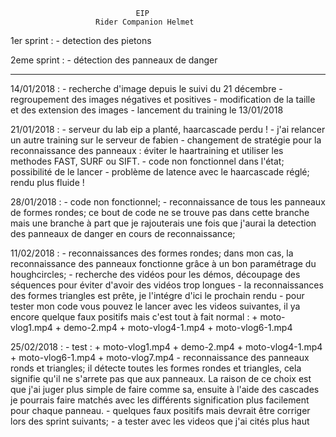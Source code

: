                                 EIP
                       Rider Companion Helmet
                       
1er sprint :
                -   detection des pietons
                
2eme sprint :
                -   détection des panneaux de danger
                
                
---------------------------------------------------------------------------------


14/01/2018 : - recherche d'image depuis le suivi du 21 décembre
             - regroupement des images négatives et positives
             - modification de la taille et des extension des images
             - lancement du training le 13/01/2018
             
21/01/2018 : - serveur du lab eip a planté, haarcascade perdu !
             - j'ai relancer un autre training sur le serveur de fabien
             - changement de stratégie pour la reconnaissance des panneaux : éviter le haartraining et utiliser les methodes FAST, SURF ou SIFT.
             - code non fonctionnel dans l'état; possibilité de le lancer
             - problème de latence avec le haarcascade réglé; rendu plus fluide !
                       
                       
28/01/2018 : - code non fonctionnel;
             - reconnaissance de tous les panneaux de formes rondes; ce bout de code ne se trouve pas dans cette branche mais une branche à part que je rajouterais une fois que j'aurai la detection des panneaux de danger en cours de reconnaissance;
             

11/02/2018 : - reconnaissances des formes rondes; dans mon cas, la reconnaissance des panneaux fonctionne grâce à un bon paramétrage du                         houghcircles;
             - recherche des vidéos pour les démos, découpage des séquences pour éviter d'avoir des vidéos trop longues
             - la reconnaissances des formes triangles est prête, je l'intégre d'ici le prochain rendu
             - pour tester mon code vous pouvez le lancer avec les videos suivantes, il ya encore quelque faux positifs mais c'est tout à fait normal :
                        + moto-vlog1.mp4
                        + demo-2.mp4
                        + moto-vlog4-1.mp4
                        + moto-vlog6-1.mp4
                        
                                     
25/02/2018 : - test :
                    + moto-vlog1.mp4
                    + demo-2.mp4
                    + moto-vlog4-1.mp4
                    + moto-vlog6-1.mp4
                    + moto-vlog7.mp4
            - reconnaissance des panneaux ronds et triangles; il détecte toutes les formes rondes et triangles, cela signifie qu'il ne s'arrete pas que aux panneaux. La raison de ce choix est que j'ai juger plus simple de faire comme sa, ensuite à l'aide des cascades je pourrais faire matchés avec les différents signification plus facilement pour chaque panneau.
            - quelques faux positifs mais devrait être corriger lors des sprint suivants;
            - a tester avec les videos que j'ai cités plus haut